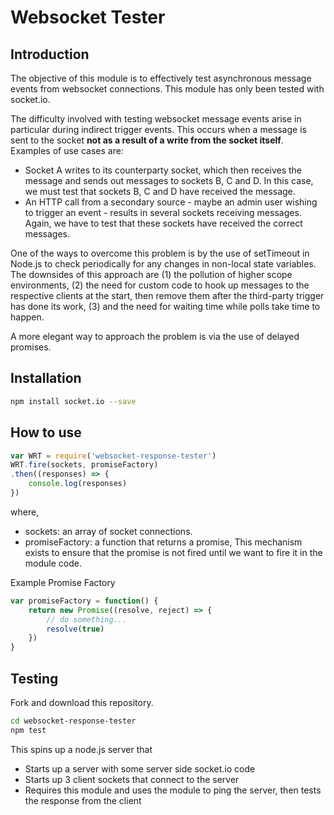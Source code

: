 # Websocket Tester

## Introduction

The objective of this module is to effectively test asynchronous message events from websocket connections. This module has only been tested with socket.io. 

The difficulty involved with testing websocket message events arise in particular during indirect trigger events. This occurs when a message is sent to the socket **not as a result of a write from the socket itself**. Examples of use cases are:
- Socket A writes to its counterparty socket, which then receives the message and sends out messages to sockets B, C and D. In this case, we must test that sockets B, C and D have received the message. 
- An HTTP call from a secondary source - maybe an admin user wishing to trigger an event - results in several sockets receiving messages. Again, we have to test that these sockets have received the correct messages. 

One of the ways to overcome this problem is by the use of setTimeout in Node.js to check periodically for any changes in non-local state variables. The downsides of this approach are 
(1) the pollution of higher scope environments, 
(2) the need for custom code to hook up messages to the respective clients at the start, then remove them after the third-party trigger has done its work,
(3) and the need for waiting time while polls take time to happen.

A more elegant way to approach the problem is via the use of delayed promises. 

## Installation

```bash
npm install socket.io --save
```

## How to use

```js
var WRT = require('websocket-response-tester')
WRT.fire(sockets, promiseFactory)
.then((responses) => {
	console.log(responses)
})
```

where,
- sockets: an array of socket connections.
- promiseFactory: a function that returns a promise,  This mechanism exists to ensure that the promise is not fired until we want to fire it in the module code. 

Example Promise Factory

```js
var promiseFactory = function() {
	return new Promise((resolve, reject) => {
		// do something...
		resolve(true)
	})
}
```

## Testing

Fork and download this repository.

```bash
cd websocket-response-tester
npm test
```

This spins up a node.js server that 
- Starts up a server with some server side socket.io code
- Starts up 3 client sockets that connect to the server
- Requires this module and uses the module to ping the server, then tests the response from the client